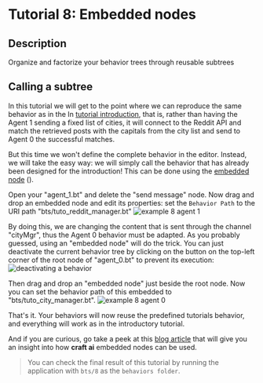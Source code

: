 # Tutorial 8: Embedded nodes #

## Description ##

Organize and factorize your behavior trees through reusable subtrees

## Calling a subtree ##

In this tutorial we will get to the point where we can reproduce the same behavior as in the In [tutorial introduction](../0/index.html), that is, rather than having the Agent 1 sending a fixed list of cities, it will connect to the Reddit API and match the retrieved posts with the capitals from the city list and send to Agent 0 the successful matches.

But this time we won't define the complete behavior in the editor. Instead, we will take the easy way: we will simply call the behavior that has already been designed for the introduction! This can be done using the [embedded node](http://doc.craft.ai/behaviors/embedded_behavior/index.html) (<span class="craft-node-embedded-behavior"></span>).

Open your "agent_1.bt" and delete the "send message" node. Now drag and drop an embedded node and edit its properties: set the `Behavior Path` to the URI path "bts/tuto_reddit_manager.bt"
![example 8 agent 1](https://raw.githubusercontent.com/craft-ai/tutorials/master/doc/8/example8a.png)

By doing this, we are changing the content that is sent through the channel "cityMgr", thus the Agent 0 behavior must be adapted. As you probably guessed, using an "embedded node" will do the trick. You can just deactivate the current behavior tree by clicking on the button on the top-left corner of the root node of "agent_0.bt" to prevent its execution:
![deactivating a behavior](https://raw.githubusercontent.com/craft-ai/tutorials/master/doc/8/deactivate.png)

Then drag and drop an "embedded node" just beside the root node. Now you can set the behavior path of this embedded to "bts/tuto_city_manager.bt".
![example 8 agent 0](https://raw.githubusercontent.com/craft-ai/tutorials/master/doc/8/example8b.png)

That's it. Your behaviors will now reuse the predefined tutorials behavior, and everything will work as in the introductory tutorial. 

And if you are curious, go take a peek at this [blog article](http://www.craft.ai/blog/playing-with-embedded/) that will give you an insight into how **craft ai** embedded nodes can be used.

> You can check the final result of this tutorial by running the application with `bts/8` as the `behaviors folder`.
